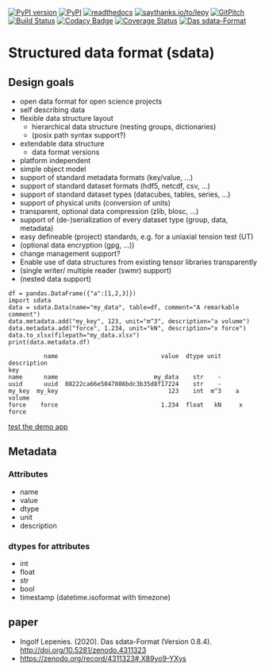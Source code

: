 
[![PyPI version](https://badge.fury.io/py/sdata.svg)](https://badge.fury.io/py/sdata)
[![PyPI](https://img.shields.io/pypi/v/sdata.svg?style=flat-square)](https://pypi.python.org/pypi/sdata/)
[![readthedocs](https://readthedocs.org/projects/sdata/badge/?version=latest)](http://sdata.readthedocs.io/en/latest/) 
[![saythanks.io/to/lepy](https://img.shields.io/badge/Say%20Thanks-!-1EAEDB.svg)](https://saythanks.io/to/lepy) 
[![GitPitch](https://gitpitch.com/assets/badge.svg)](https://gitpitch.com/lepy/sdata/master?grs=github&t=beige)
[![Build Status](https://travis-ci.org/lepy/sdata.svg?branch=master)](https://travis-ci.org/lepy/sdata)
[![Codacy Badge](https://api.codacy.com/project/badge/Grade/107e46dc4eee4b58a6ef82fce3043a3e)](https://www.codacy.com/app/lepy/sdata?utm_source=github.com&amp;utm_medium=referral&amp;utm_content=lepy/sdata&amp;utm_campaign=Badge_Grade)
[![Coverage Status](https://coveralls.io/repos/github/lepy/sdata/badge.svg?branch=master)](https://coveralls.io/github/lepy/sdata?branch=master)
[![Das sdata-Format](https://zenodo.org/badge/DOI/10.5281/zenodo.4311323.svg)](https://zenodo.org/record/4311323#.X89yo9-YXys)


# Structured data format (sdata)

## Design goals

* open data format for open science projects
* self describing data
* flexible data structure layout
    * hierarchical data structure (nesting groups, dictionaries)
    * (posix path syntax support?)
* extendable data structure
   * data format versions
* platform independent
* simple object model
* support of standard metadata formats (key/value, ...)
* support of standard dataset formats (hdf5, netcdf, csv, ...)
* support of standard dataset types (datacubes, tables, series, ...)
* support of physical units (conversion of units)
* transparent, optional data compression (zlib, blosc, ...)
* support of (de-)serialization of every dataset type (group, data, metadata)
* easy defineable (project) standards, e.g. for a uniaxial tension test (UT)
* (optional data encryption (gpg, ...))
* change management support?
* Enable use of data structures from existing tensor libraries transparently
* (single writer/ multiple reader (swmr) support)
* (nested data support)

```
df = pandas.DataFrame({"a":[1,2,3]})
import sdata
data = sdata.Data(name="my_data", table=df, comment="A remarkable comment")
data.metadata.add("my_key", 123, unit="m^3", description="a volume")
data.metadata.add("force", 1.234, unit="kN", description="x force")
data.to_xlsx(filepath="my_data.xlsx")
print(data.metadata.df)
```

```
          name                             value  dtype unit description
key                                                                     
name      name                           my_data    str    -            
uuid      uuid  08222ca66e5047808bdc3b35d8f17224    str    -            
my_key  my_key                               123    int  m^3    a volume
force    force                             1.234  float   kN     x force
```


[test the demo app](https://share.streamlit.io/lepy/sdata_streamlit/main/sdata_editor.py)

## Metadata

### Attributes

* name
* value
* dtype
* unit
* description

### dtypes for attributes

* int
* float
* str
* bool
* timestamp (datetime.isoformat with timezone)

## paper

* Ingolf Lepenies. (2020). Das sdata-Format (Version 0.8.4). http://doi.org/10.5281/zenodo.4311323
* https://zenodo.org/record/4311323#.X89yo9-YXys

